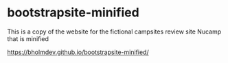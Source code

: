 # bootstrapsite-minified

This is a copy of the website for the fictional campsites review site Nucamp that is minified

https://bholmdev.github.io/bootstrapsite-minified/
